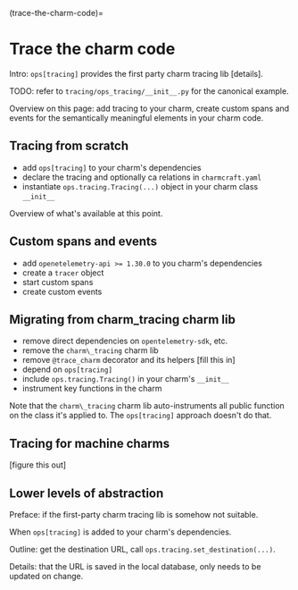 (trace-the-charm-code)=
# Trace the charm code

Intro: ``ops[tracing]`` provides the first party charm tracing lib [details].

TODO: refer to ``tracing/ops_tracing/__init__.py`` for the canonical example.

Overview on this page: add tracing to your charm, create custom spans and events for the
semantically meaningful elements in your charm code.

## Tracing from scratch

- add `ops[tracing]` to your charm's dependencies
- declare the tracing and optionally ca relations in ``charmcraft.yaml``
- instantiate ``ops.tracing.Tracing(...)`` object in your charm class ``__init__``

Overview of what's available at this point.

## Custom spans and events

- add `openetelemetry-api >= 1.30.0` to you charm's dependencies
- create a ``tracer`` object
- start custom spans
- create custom events

## Migrating from charm\_tracing charm lib

- remove direct dependencies on ``opentelemetry-sdk``, etc.
- remove the ``charm\_tracing`` charm lib
- remove ``@trace_charm`` decorator and its helpers [fill this in]
- depend on ``ops[tracing]``
- include ``ops.tracing.Tracing()`` in your charm's ``__init__``
- instrument key functions in the charm

Note that the ``charm\_tracing`` charm lib auto-instruments all public function on the class
it's applied to. The ``ops[tracing]`` approach doesn't do that.

## Tracing for machine charms

[figure this out]

## Lower levels of abstraction

Preface: if the first-party charm tracing lib is somehow not suitable.

When ``ops[tracing]`` is added to your charm's dependencies.

Outline: get the destination URL, call ``ops.tracing.set_destination(...)``.

Details: that the URL is saved in the local database, only needs to be updated on change.
